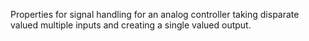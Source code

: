 ﻿Properties for signal handling for an analog controller taking disparate valued multiple inputs and creating a single valued output.
